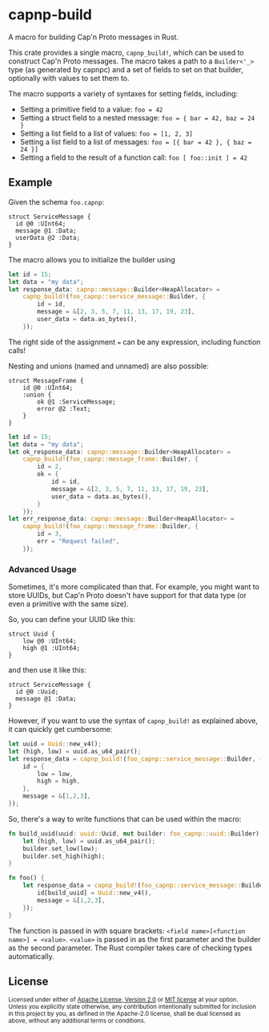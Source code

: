 # capnp-build

A macro for building Cap'n Proto messages in Rust.

This crate provides a single macro, `capnp_build!`, which can be used to
construct Cap'n Proto messages. The macro takes a path to a
`Builder<'_>` type (as generated by capnpc) and a set of fields to set on that builder,
optionally with values to set them to.

The macro supports a variety of syntaxes for setting fields, including:

* Setting a primitive field to a value: `foo = 42`
* Setting a struct field to a nested message: `foo = { bar = 42, baz = 24 }`
* Setting a list field to a list of values: `foo = [1, 2, 3]`
* Setting a list field to a list of messages: `foo = [{ bar = 42 }, { baz = 24 }]`
* Setting a field to the result of a function call: `foo [ foo::init ] = 42`

## Example

Given the schema `foo.capnp`:

```capnp
struct ServiceMessage {
  id @0 :UInt64;
  message @1 :Data;
  userData @2 :Data;
}
```

The macro allows you to initialize the builder using

```rust
let id = 15;
let data = "my data";
let response_data: capnp::message::Builder<HeapAllocator> =
    capnp_build!(foo_capnp::service_message::Builder, {
        id = id,
        message = &[2, 3, 5, 7, 11, 13, 17, 19, 23],
        user_data = data.as_bytes(),
    });
```

The right side of the assignment `=` can be any expression, including function calls!

Nesting and unions (named and unnamed) are also possible:

```capnp
struct MessageFrame {
    id @0 :UInt64;
    :union {
        ok @1 :ServiceMessage;
        error @2 :Text;
    }
}
```

```rust
let id = 15;
let data = "my data";
let ok_response_data: capnp::message::Builder<HeapAllocator> =
    capnp_build!(foo_capnp::message_frame::Builder, {
        id = 2,
        ok = {
            id = id,
            message = &[2, 3, 5, 7, 11, 13, 17, 19, 23],
            user_data = data.as_bytes(),
        }
    });
let err_response_data: capnp::message::Builder<HeapAllocator> =
    capnp_build!(foo_capnp::message_frame::Builder, {
        id = 3,
        err = "Request failed",
    });
```

### Advanced Usage

Sometimes, it's more complicated than that. For example, you might want to store UUIDs, but Cap'n Proto doesn't have support for that data type (or even a primitive with the same size).

So, you can define your UUID like this:

```capnp
struct Uuid {
    low @0 :UInt64;
    high @1 :UInt64;
}
```

and then use it like this:

```capnp
struct ServiceMessage {
  id @0 :Uuid;
  message @1 :Data;
}
```

However, if you want to use the syntax of `capnp_build!` as explained above, it can quickly get cumbersome:

```rust
let uuid = Uuid::new_v4();
let (high, low) = uuid.as_u64_pair();
let response_data = capnp_build!(foo_capnp::service_message::Builder, {
    id = {
        low = low,
        high = high,
    },
    message = &[1,2,3],
});
```

So, there's a way to write functions that can be used within the macro:

```rust
fn build_uuid(uuid: uuid::Uuid, mut builder: foo_capnp::uuid::Builder) {
    let (high, low) = uuid.as_u64_pair();
    builder.set_low(low);
    builder.set_high(high);
}

fn foo() {
    let response_data = capnp_build!(foo_capnp::service_message::Builder, {
        id[build_uuid] = Uuid::new_v4(),
        message = &[1,2,3],
    });
}
```

The function is passed in with square brackets: `<field name>[<function name>] = <value>`. `<value>` is passed in as the first parameter and the builder as the second parameter. The Rust compiler takes care of checking types automatically.

## License

<sup>
Licensed under either of <a href="LICENSE-APACHE">Apache License, Version 2.0</a> or <a href="LICENSE-MIT">MIT license</a> at your option.
</sup>

<br>

<sub>
Unless you explicitly state otherwise, any contribution intentionally submitted for inclusion in this project by you, as defined in the Apache-2.0 license, shall be dual licensed as above, without any additional terms or conditions.
</sub>
